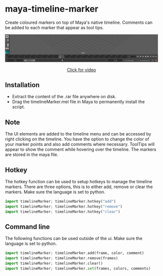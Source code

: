 # maya-timeline-marker
Create coloured markers on top of Maya's native timeline. Comments can be added to each marker that appear as tool tips.

<p align="center"><img src="docs/_images/timelineMarkerExample.gif?raw=true"></p>
<a href="https://vimeo.com/126181906" target="_blank"><p align="center">Click for video</p></a>

## Installation
* Extract the content of the .rar file anywhere on disk.
* Drag the timelineMarker.mel file in Maya to permanently install the script.

## Note
The UI elements are added to the timeline menu and can be accessed by right clicking on the timeline. You have the option to change the color of your marker points and also add comments where necessary. ToolTips will appear to show the comment while hovering over the timeline. The markers are stored in the maya file.

## Hotkey
The hotkey function can be used to setup hotkeys to manage the timeline markers. There are three options, this is to either add, remove or clear the markers. Make sure the language is set to python.

```python
import timelineMarker; timelineMarker.hotkey("add")
import timelineMarker; timelineMarker.hotkey("remove")
import timelineMarker; timelineMarker.hotkey("clear")
```

## Command line
The following functions can be used outside of the ui. Make sure the 
language is set to python.

```python
import timelineMarker; timelineMarker.add(frame, color, comment)
import timelineMarker; timelineMarker.remove(frames)
import timelineMarker; timelineMarker.clear()
import timelineMarker; timelineMarker.set(frames, colors, comments)
```    
